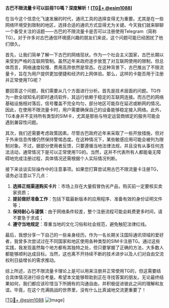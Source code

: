 **古巴不限流量卡可以註冊TG嗎？深度解析！[[TG💪+ @esim1088](https://t.me/s/esim1088)]**

在当今这个信息化飞速发展的时代，通讯工具的选择变得尤为重要。尤其是在一些网络环境受到限制的地区，选择合适的通讯方式显得尤为关键。今天我们就来聊聊一个备受关注的话题——古巴的不限流量卡是否可以注册使用Telegram（简称TG）。对于许多对古巴通信环境感兴趣的朋友们来说，这个问题可能已经困扰了他们很久。

首先，让我们简单了解一下古巴的网络现状。作为一个社会主义国家，古巴长期以来受到严格的互联网管制。虽然近年来政府逐步放宽了对互联网使用的限制，但总体而言，网络速度较慢、费用高昂依然是常态。在这种背景下，古巴推出了不限流量卡，旨在为用户提供更加便捷和经济的上网体验。那么，这样的卡能否用于注册并正常使用TG呢？

要回答这个问题，我们需要从几个方面进行分析。首先是技术层面的问题。TG作为一款全球知名的即时通讯软件，其运行依赖于稳定的互联网连接。而古巴的网络基础设施相对落后，信号覆盖不完全均匀，部分地区可能存在延迟或断网的情况。因此，在使用不限流量卡时，用户需要确保自己的设备能够稳定接入网络。此外，TG本身并不支持所有类型的SIM卡，尤其是那些与特定运营商绑定的服务可能会遇到兼容性问题。

其次，我们还需要考虑政策因素。尽管古巴政府近年来采取了一些开放措施，但对于外来信息传播仍然保持警惕态度。在这种情况下，某些敏感应用可能会被列为限制对象。不过，据部分使用者反馈，只要遵循当地法律法规，并且没有从事任何违法活动，通常情况下是可以正常使用TG的。当然，这并不代表所有人都能毫无障碍地完成注册过程，具体情况还需根据个人实际情况判断。

接下来谈谈实际操作中的注意事项。如果您打算尝试用古巴不限流量卡注册TG，请务必注意以下几点：
1. **选择正规渠道购买卡片**：市场上存在大量假冒伪劣产品，购买前一定要核实卖家资质；
2. **提前做好准备工作**：包括下载最新版本的应用程序、准备有效的身份证明文件等；
3. **保持耐心与谨慎**：由于网络条件较差，整个注册流程可能会耗费更多时间，请不要急于求成；
4. **遵守当地规定**：尊重当地的文化习俗和社会规范，避免触犯法律红线。

最后，我想分享一下自己的一些亲身经历。作为一名长期关注国际通讯领域的爱好者，我曾多次尝试过在不同国家和地区使用各种类型的SIM卡注册TG。通过这些实践，我发现虽然每个地方都有其独特之处，但只要掌握了正确的方法，大多数人都能够顺利达成目标。当然，这也离不开持续不断的技术进步以及人们对自由交流权利日益增长的需求推动。

综上所述，古巴不限流量卡理论上是可以用来注册并正常使用TG的，但这需要结合具体情况进行综合考量。希望本文能够帮助到正在寻找答案的朋友。无论最终结果如何，我们都应该珍惜当下所拥有的沟通自由，并积极促进彼此之间的理解和友谊。毕竟，在这个充满挑战的世界里，没有什么比真诚地交流更重要了！

[[TG💪+ @esim1088](https://t.me/s/esim1088) ![Image](https://i.postimg.cc/4NQfJmqS/Snipaste-2025-05-13-00-14-12.png)]